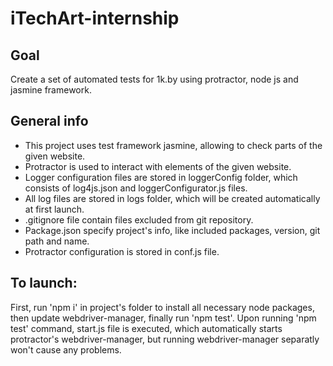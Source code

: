 # iTechArt-internship
## Goal
Create a set of automated tests for 1k.by using protractor, node js and jasmine framework.
## General info
* This project uses test framework jasmine, allowing to check parts of the given website. </br>
* Protractor is used to interact with elements of the given website. </br>
* Logger configuration files are stored in loggerConfig folder, which consists of log4js.json and loggerConfigurator.js files. </br>
* All log files are stored in logs folder, which will be created automatically at first launch. </br>
* .gitignore file contain files excluded from git repository. </br> 
* Package.json specify project's info, like included packages, version, git path and name. </br>
* Protractor configuration is stored in conf.js file. </br>
## To launch:
First, run 'npm i' in project's folder to install all necessary node packages, then update webdriver-manager, finally run 'npm test'.
Upon running 'npm test' command, start.js file is executed, which automatically starts protractor's webdriver-manager, but running webdriver-manager separatly won't cause any problems.

